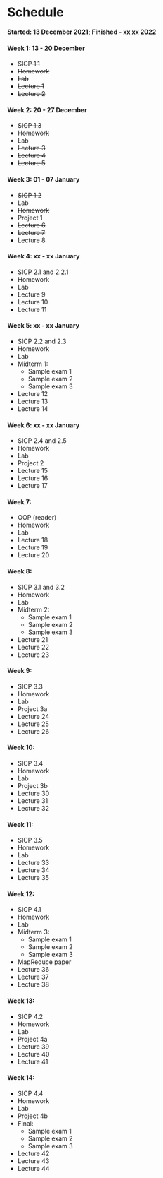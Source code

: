 # Schedule
**Started: 13 December 2021; Finished - xx xx 2022**

#### Week 1: 13 - 20 December
  - ~~SICP 1.1~~
  - ~~Homework~~
  - ~~Lab~~
  - ~~Lecture 1~~
  - ~~Lecture 2~~
#### Week 2: 20 - 27 December
  - ~~SICP 1.3~~
  - ~~Homework~~
  - ~~Lab~~
  - ~~Lecture 3~~
  - ~~Lecture 4~~
  - ~~Lecture 5~~
#### Week 3: 01 - 07 January
  - ~~SICP 1.2~~
  - ~~Lab~~
  - ~~Homework~~
  - Project 1
  - ~~Lecture 6~~
  - ~~Lecture 7~~
  - Lecture 8
#### Week 4: xx - xx January
  - SICP 2.1 and 2.2.1
  - Homework
  - Lab
  - Lecture 9
  - Lecture 10
  - Lecture 11
#### Week 5: xx - xx January
  - SICP 2.2 and 2.3
  - Homework
  - Lab
  - Midterm 1:
    - Sample exam 1
    - Sample exam 2
    - Sample exam 3
  - Lecture 12
  - Lecture 13
  - Lecture 14

#### Week 6: xx - xx January
  - SICP 2.4 and 2.5
  - Homework
  - Lab
  - Project 2
  - Lecture 15
  - Lecture 16
  - Lecture 17

#### Week 7:
  - OOP (reader)
  - Homework
  - Lab
  - Lecture 18
  - Lecture 19
  - Lecture 20

#### Week 8:
  - SICP 3.1 and 3.2
  - Homework
  - Lab
  - Midterm 2:
    - Sample exam 1
    - Sample exam 2
    - Sample exam 3
  - Lecture 21
  - Lecture 22
  - Lecture 23

#### Week 9:
  - SICP 3.3
  - Homework
  - Lab
  - Project 3a
  - Lecture 24
  - Lecture 25
  - Lecture 26

#### Week 10:
  - SICP 3.4
  - Homework
  - Lab
  - Project 3b
  - Lecture 30
  - Lecture 31
  - Lecture 32

#### Week 11:
  - SICP 3.5
  - Homework
  - Lab
  - Lecture 33
  - Lecture 34
  - Lecture 35

#### Week 12:
  - SICP 4.1
  - Homework
  - Lab
  - Midterm 3:
    - Sample exam 1
    - Sample exam 2
    - Sample exam 3
  - MapReduce paper
  - Lecture 36
  - Lecture 37
  - Lecture 38

#### Week 13:
  - SICP 4.2
  - Homework
  - Lab
  - Project 4a
  - Lecture 39
  - Lecture 40
  - Lecture 41

#### Week 14:
  - SICP 4.4
  - Homework
  - Lab
  - Project 4b
  - Final:
    - Sample exam 1
    - Sample exam 2
    - Sample exam 3
  - Lecture 42
  - Lecture 43
  - Lecture 44
